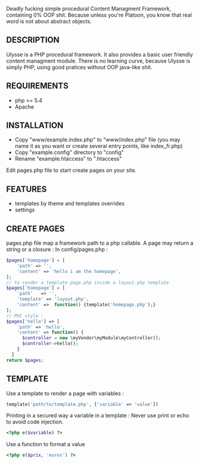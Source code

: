 Deadly fucking simple procedural Content Managment Framework, containing 0% OOP shit.
Because unless you're Platoon, you know that real word is not about abstract objects.

DESCRIPTION
------------

Ulysse is a PHP procedural framework. It also provides a basic user friendly content managment module.
There is no learning curve, because Ulysse is simply PHP, using good pratices without OOP java-like shit.

REQUIREMENTS
-------------

* php >= 5.4
* Apache

INSTALLATION
-------------

* Copy "www/example.index.php" to "www/index.php" file (you may name it as you want or create several entry points, like index_fr.php)
* Copy "example.config" directory to "config"
* Rename "example.htaccess" to ".htaccess"

Edit pages.php file to start create pages on your site.

FEATURES
--------------

* templates by theme and templates overrides
* settings

CREATE PAGES
--------------

pages.php file map a framework path to a php callable.
A page may return a string or a closure :
In config/pages.php :

```php
$pages['homepage'] = [
    'path' => '',
    'content' => 'hello i am the homepage',
];
// to render a template page.php inside a layout.php template
$pages['homepage'] = [
    'path'   => '',
    'template' => 'layout.php',
    'content' =>  function() {template('homepage.php');}
];
// MVC style :
$pages['hello'] => [
    'path' => 'hello',
    'content' => function() {
      $controller = new \myVendor\myModule\myController();
      $controller->hello();
    }
  ]
return $pages;
```

TEMPLATE
---------------

Use a template to render a page with variables :
```php
template('path/to/template.php', ['variable' => 'value'])
```

Printing in a secured way a variable in a template :
Never use print or echo to avoid code injection.
```php
<?php e($variable) ?>
```

Use a function to format a value
```php
<?php e($prix, 'euros') ?>
```